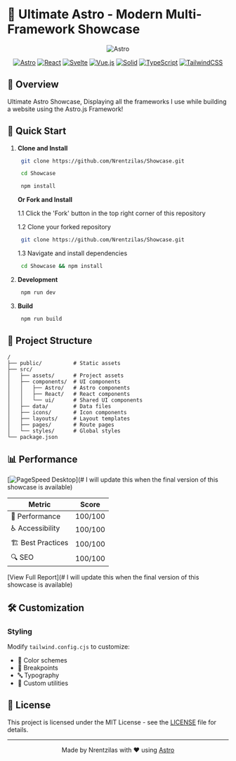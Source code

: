 # 🚀 Ultimate Astro - Modern Multi-Framework Showcase

<div align="center">



![Astro](https://astro.build/assets/press/astro-icon-light-gradient.svg)


[![Astro](https://img.shields.io/badge/Astro-0C1222?style=for-the-badge&logo=astro&logoColor=FDFDFE)](https://astro.build)
[![React](https://img.shields.io/badge/React-20232A?style=for-the-badge&logo=react&logoColor=61DAFB)](https://reactjs.org)
[![Svelte](https://img.shields.io/badge/Svelte-4A4A55?style=for-the-badge&logo=svelte&logoColor=FF3E00)](https://svelte.dev)
[![Vue.js](https://img.shields.io/badge/Vue.js-35495E?style=for-the-badge&logo=vue.js&logoColor=4FC08D)](https://vuejs.org)
[![Solid](https://img.shields.io/badge/Solid-2C4F7C?style=for-the-badge&logo=solid&logoColor=white)](https://www.solidjs.com)
[![TypeScript](https://img.shields.io/badge/TypeScript-007ACC?style=for-the-badge&logo=typescript&logoColor=white)](https://www.typescriptlang.org)
[![TailwindCSS](https://img.shields.io/badge/TailwindCSS-38B2AC?style=for-the-badge&logo=tailwind-css&logoColor=white)](https://tailwindcss.com)

</div>

## 🌟 Overview

Ultimate Astro Showcase, Displaying all the frameworks I use while building a website using the Astro.js Framework!

## 🚀 Quick Start

1. **Clone and Install**

   ```bash
    git clone https://github.com/Nrentzilas/Showcase.git
   ```

   ```bash
    cd Showcase
   ```

   ```bash
    npm install
   ```

   **Or Fork and Install**

   1.1 Click the 'Fork' button in the top right corner of this repository

   1.2 Clone your forked repository

   ```bash
    git clone https://github.com/Nrentzilas/Showcase.git
   ```

   1.3 Navigate and install dependencies

   ```bash
    cd Showcase && npm install
   ```

2. **Development**

   ```bash
    npm run dev
   ```

3. **Build**
   ```bash
    npm run build
   ```

## 📁 Project Structure

```plaintext
/
├── public/          # Static assets
├── src/
│   ├── assets/      # Project assets
│   ├── components/  # UI components
│   │   ├── Astro/   # Astro components
│   │   ├── React/   # React components
│   │   └── ui/      # Shared UI components
│   ├── data/        # Data files
│   ├── icons/       # Icon components
│   ├── layouts/     # Layout templates
│   ├── pages/       # Route pages
│   └── styles/      # Global styles
└── package.json
```

## 📊 Performance

<div>

[![PageSpeed Desktop](https://img.shields.io/badge/PageSpeed%20Desktop-99-success?style=for-the-badge&logo=pagespeed-insights)](# I will update this when the final version of this showcase is available)

| Metric            | Score   |
| ----------------- | ------- |
| 🚀 Performance    | 100/100  |
| ♿ Accessibility   | 100/100  |
| 🏗️ Best Practices | 100/100 |
| 🔍 SEO            | 100/100 |

[View Full Report](# I will update this when the final version of this showcase is available)

</div>

## 🛠️ Customization

### Styling

Modify `tailwind.config.cjs` to customize:

- 🎨 Color schemes
- 📱 Breakpoints
- 🔤 Typography
- 🎯 Custom utilities


## 📄 License

This project is licensed under the MIT License - see the [LICENSE](LICENSE) file for details.

---

<div align="center">

Made by Nrentzilas with ❤️ using [Astro](https://astro.build)

</div>
